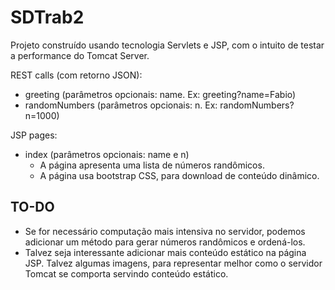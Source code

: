 # SDTrab2

Projeto construído usando tecnologia Servlets e JSP, com o intuito de testar a performance do Tomcat Server. 

REST calls (com retorno JSON): 

* greeting (parâmetros opcionais: name. Ex: greeting?name=Fabio)
* randomNumbers (parâmetros opcionais: n. Ex: randomNumbers?n=1000)

JSP pages: 

* index (parâmetros opcionais: name e n) 
	* A página apresenta uma lista de números randômicos. 
	* A página usa bootstrap CSS, para download de conteúdo dinâmico. 
	

## TO-DO

* Se for necessário computação mais intensiva no servidor, podemos adicionar um método para gerar números randômicos e ordená-los.
* Talvez seja interessante adicionar mais conteúdo estático na página JSP. Talvez algumas imagens, para representar melhor como o servidor Tomcat se comporta servindo conteúdo estático. 